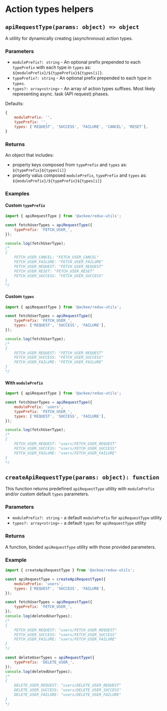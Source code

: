 # Action types helpers

## `apiRequestType(params: object) => object`

A utility for dynamically creating (asynchronous) action types.

### Parameters

-   `modulePrefix?: string` - An optional prefix prepended to each `typePrefix` with each type in `types` as: `${modulePrefix}/${typePrefix}${types[i]}`.
-   `typePrefix?: string` - An optional prefix prepended to each type in `types`.
-   `types?: array<string>` - An array of action types suffixes. Most likely representing async. task (API request) phases.

Defaults:

```js
{
    modulePrefix: '',
    typePrefix: '',
    types: ['REQUEST', 'SUCCESS', 'FAILURE', 'CANCEL', 'RESET'],
}
```

### Returns

An object that includes:

-   property keys composed from `typePrefix` and `types` as: `${typePrefix}${types[i]}`
-   property valus composed `modulePrefix`, `typePrefix` and `types` as: `${modulePrefix}/${typePrefix}${types[i]}`

### Examples

#### Custom `typePrefix`

```js
import { apiRequestType } from '@ackee/redux-utils';

const fetchUserTypes = apiRequestType({
    typePrefix: 'FETCH_USER_',
});

console.log(fetchUserType);
/*
{
    FETCH_USER_CANCEL: "FETCH_USER_CANCEL"
    FETCH_USER_FAILURE: "FETCH_USER_FAILURE"
    FETCH_USER_REQUEST: "FETCH_USER_REQUEST"
    FETCH_USER_RESET: "FETCH_USER_RESET"
    FETCH_USER_SUCCESS: "FETCH_USER_SUCCESS"
}
*/
```

#### Custom `types`

```js
import { apiRequestType } from '@ackee/redux-utils';

const fetchUserTypes = apiRequestType({
    typePrefix: 'FETCH_USER_',
    types: ['REQUEST', 'SUCCESS', 'FAILURE'],
});

console.log(fetchUserType);
/*
{
    FETCH_USER_REQUEST: "FETCH_USER_REQUEST"
    FETCH_USER_SUCCESS: "FETCH_USER_SUCCESS"
    FETCH_USER_FAILURE: "FETCH_USER_FAILURE"
}
*/
```

#### With `modulePrefix`

```js
import { apiRequestType } from '@ackee/redux-utils';

const fetchUserTypes = apiRequestType({
    modulePrefix: 'users',
    typePrefix: 'FETCH_USER_',
    types: ['REQUEST', 'SUCCESS', 'FAILURE'],
});

console.log(fetchUserType);
/*
{
    FETCH_USER_REQUEST: "users/FETCH_USER_REQUEST"
    FETCH_USER_SUCCESS: "users/FETCH_USER_SUCCESS"
    FETCH_USER_FAILURE: "users/FETCH_USER_FAILURE"
}
*/
```

## `createApiRequestType(params: object): function`

This function returns predefined `apiRequestType` utility with `modulePrefix` and/or custom default `types` parameters.

### Parameters

-   `modulePrefix?: string` - a default `modulePrefix` for `apiRequestType` utility
-   `types?: array<string>` - a default `types` for `apiRequestType` utility

### Returns

A function, binded `apiRequestType` utility with those provided parameters.

### Example

```js
import { createApiRequestType } from '@ackee/redux-utils';

const apiRequestType = createApiRequestType({
    modulePrefix: 'users',
    types: ['REQUEST', 'SUCCESS', 'FAILURE'],
});

const fetchUserTypes = apiRequestType({
    typePrefix: 'FETCH_USER_',
});
console.log(deletedUserTypes);
/*
{
    FETCH_USER_REQUEST: "users/FETCH_USER_REQUEST"
    FETCH_USER_SUCCESS: "users/FETCH_USER_SUCCESS"
    FETCH_USER_FAILURE: "users/FETCH_USER_FAILURE"
}
*/

const deleteUserTypes = apiRequestType({
    typePrefix: 'DELETE_USER_',
});
console.log(deletedUserTypes);
/*
{
    DELETE_USER_REQUEST: "users/DELETE_USER_REQUEST"
    DELETE_USER_SUCCESS: "users/DELETE_USER_SUCCESS"
    DELETE_USER_FAILURE: "users/DELETE_USER_FAILURE"
}
*/
```
